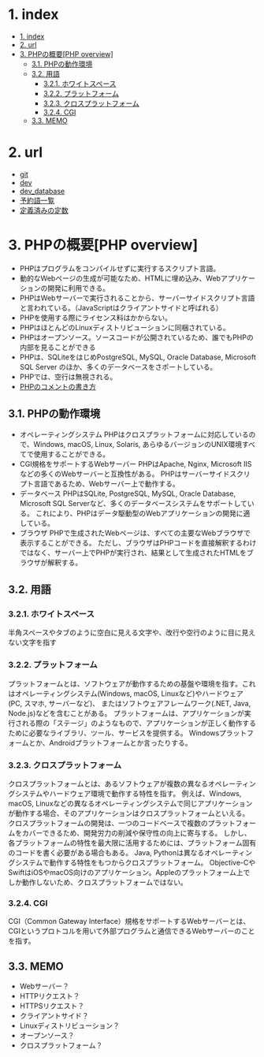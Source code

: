 # 1. index
- [1. index](#1-index)
- [2. url](#2-url)
- [3. PHPの概要\[PHP overview\]](#3-phpの概要php-overview)
  - [3.1. PHPの動作環境](#31-phpの動作環境)
  - [3.2. 用語](#32-用語)
    - [3.2.1. ホワイトスペース](#321-ホワイトスペース)
    - [3.2.2. プラットフォーム](#322-プラットフォーム)
    - [3.2.3. クロスプラットフォーム](#323-クロスプラットフォーム)
    - [3.2.4. CGI](#324-cgi)
  - [3.3. MEMO](#33-memo)

# 2. url
- [git](https://github.com/ogstogst/php_beginner)
- [dev](http://localhost:49152/)
- [dev_database](http://localhost:49153/)
- [予約語一覧](https://www.php.net/manual/ja/reserved.php)
- [定義済みの定数](https://www.php.net/manual/ja/reserved.constants.php)

# 3. PHPの概要[PHP overview]
- PHPはプログラムをコンパイルせずに実行するスクリプト言語。
- 動的なWebページの生成が可能なため、HTMLに埋め込み、Webアプリケーションの開発に利用できる。
- PHPはWebサーバーで実行されることから、サーバーサイドスクリプト言語と言われている。（JavaScriptはクライアントサイドと呼ばれる）
- PHPを使用する際にライセンス料はかからない。
- PHPはほとんどのLinuxディストリビューションに同梱されている。
- PHPはオープンソース。ソースコードが公開されているため、誰でもPHPの内部を見ることができる
- PHPは、SQLiteをはじめPostgreSQL, MySQL, Oracle Database, Microsoft SQL Server のほか、多くのデータベースをさポートしている。
- PHPでは、空行は無視される。
- [PHPのコメントの書き方](/php_overview/comment.php)

## 3.1. PHPの動作環境
- オペレーティングシステム
  PHPはクロスプラットフォームに対応しているので、Windows, macOS, Linux, Solaris, あらゆるバージョンのUNIX環境すべてで使用することができる。
- CGI規格をサポートするWebサーバー
  PHPはApache, Nginx, Microsoft IISなどの多くのWebサーバーと互換性がある。
  PHPはサーバーサイドスクリプト言語であるため、Webサーバー上で動作する。
- データベース
  PHPはSQLite, PostgreSQL, MySQL, Oracle Database, Microsoft SQL Serverなど、多くのデータベースシステムをサポートしている。
  これにより、PHPはデータ駆動型のWebアプリケーションの開発に適している。
- ブラウザ
  PHPで生成されたWebページは、すべての主要なWebブラウザで表示することができる。
  ただし、ブラウザはPHPコードを直接解釈するわけではなく、サーバー上でPHPが実行され、結果として生成されたHTMLをブラウザが解釈する。

## 3.2. 用語

### 3.2.1. ホワイトスペース
半角スペースやタブのように空白に見える文字や、改行や空行のように目に見えない文字を指す

### 3.2.2. プラットフォーム
プラットフォームとは、ソフトウェアが動作するための基盤や環境を指す。これはオペレーティングシステム(Windows, macOS, Linuxなど)やハードウェア(PC, スマホ, サーバーなど)、
またはソフトウェアフレームワーク(.NET, Java, Node.js)などを含むことがある。
プラットフォームは、アプリケーションが実行される際の「ステージ」のようなもので、アプリケーションが正しく動作するために必要なライブラリ、ツール、サービスを提供する。
Windowsプラットフォームとか、Androidプラットフォームとか言ったりする。

### 3.2.3. クロスプラットフォーム
クロスプラットフォームとは、あるソフトウェアが複数の異なるオペレーティングシステムやハードウェア環境で動作する特性を指す。
例えば、Windows, macOS, Linuxなどの異なるオペレーティングシステムで同じアプリケーションが動作する場合、そのアプリケーションはクロスプラットフォームといえる。
クロスプラットフォームの開発は、一つのコードベースで複数のプラットフォームをカバーできるため、開発労力の削減や保守性の向上に寄与する。
しかし、各プラットフォームの特性を最大限に活用するためには、プラットフォーム固有のコードを書く必要がある場合もある。
Java, Pythonは異なるオペレーティングシステムで動作する特性をもつからクロスプラットフォーム。
Objective-CやSwiftはiOSやmacOS向けのアプリケーション。Appleのプラットフォーム上でしか動作しないため、クロスプラットフォームではない。

### 3.2.4. CGI
CGI（Common Gateway Interface）規格をサポートするWebサーバーとは、CGIというプロトコルを用いて外部プログラムと通信できるWebサーバーのことを指す。

## 3.3. MEMO
- Webサーバー？
- HTTPリクエスト？
- HTTPSリクエスト？
- クライアントサイド？
- Linuxディストリビューション？
- オープンソース？
- クロスプラットフォーム？